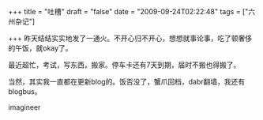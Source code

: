 +++
title = "吐槽"
draft = "false"
date = "2009-09-24T02:22:48"
tags = ["六州杂记"]

+++
昨天结结实实地发了一通火。不开心归不开心，想想就事论事，吃了顿奢侈的午饭，就okay了。

最近超忙，考试，写东西，搬家。停车卡还有7天到期，届时不搬也得搬了。

当然，其实我一直都在更新blog的。饭否没了，蟹爪回档，dabr翻墙，我还有blogbus。


  imagineer
